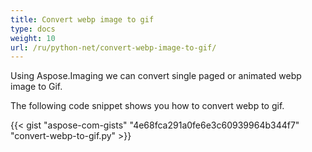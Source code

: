 ```yaml
---
title: Convert webp image to gif
type: docs
weight: 10
url: /ru/python-net/convert-webp-image-to-gif/
---
```


Using Aspose.Imaging we can convert single paged or animated webp image to Gif.

The following code snippet shows you how to convert webp to gif.

{{< gist "aspose-com-gists" "4e68fca291a0fe6e3c60939964b344f7" "convert-webp-to-gif.py" >}}
